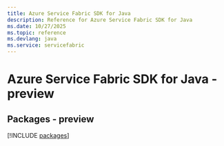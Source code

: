 ```yaml
---
title: Azure Service Fabric SDK for Java
description: Reference for Azure Service Fabric SDK for Java
ms.date: 10/27/2025
ms.topic: reference
ms.devlang: java
ms.service: servicefabric
---
```

# Azure Service Fabric SDK for Java - preview
## Packages - preview
[!INCLUDE [packages](service-fabric-index.md)]